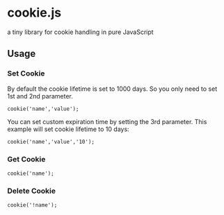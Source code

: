 # cookie.js
a tiny library for cookie handling in pure JavaScript

## Usage

### Set Cookie

By default the cookie lifetime is set to 1000 days. So you only need to set 1st and 2nd parameter.
<pre><code>cookie('name','value');</code></pre>

You can set custom expiration time by setting the 3rd parameter. This example will set cookie lifetime to 10 days:
<pre><code>cookie('name','value','10');</code></pre>

### Get Cookie
<pre><code>cookie('name');</code></pre>

### Delete Cookie
<pre><code>cookie('!name');</code></pre>
